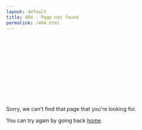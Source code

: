 ```yaml
---
layout: default
title: 404 - Page not found
permalink: /404.html
---
```


<div class="empty-v-space d-none d-xl-block" style="margin-bottom: 5vh"></div>
<div class="container">
  <p class="display-4">
    Sorry, we can't find that page that you're looking for.
  </p>
  <p class="lead">
    You can try again by going back <a href="/">home</a>.
  </p>  
</div>
